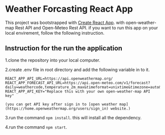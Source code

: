 # Weather Forcasting React App

This project was bootstrapped with [Create React App](https://github.com/facebook/create-react-app).
with open-weather-map Rest API and Open-Meteo Rest API. if you want to run this app on your local envirement, follow the following
instruction.

## Instruction for the run the application

1.clone the repository into your local computer.

2.create .env file in root directory and add the following variable in to it. 

    REACT_APP_API_URL=https://api.openweathermap.org/
    REACT_APP_FORECAST_API_URL=https://api.open-meteo.com/v1/forecast?daily=weathercode,temperature_2m_max&timeformat=unixtime&timezone=auto&
    REACT_APP_API_KEY="Replace this with your own open-weather-map API key"

    (you can get API key after sign in to [open weather map](https://home.openweathermap.org/users/sign_in) website.)

3.run the command `npm install`. this will install all the dependency.

4.run the command `npm start`.
